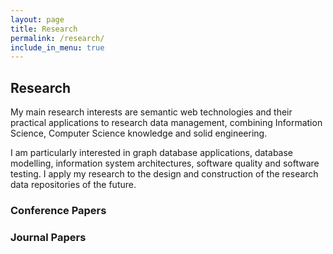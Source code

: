 ```yaml
---
layout: page
title: Research
permalink: /research/
include_in_menu: true
---
```


## Research

My main research interests are semantic web technologies and their practical applications
to research data management, combining Information Science, Computer Science knowledge and solid engineering.

I am particularly interested in graph database applications, database modelling, information
system architectures, software quality and software testing. I apply my research to the design and construction of
the research data repositories of the future.

### Conference Papers

### Journal Papers

<!--

This is the base Jekyll theme. You can find out more info about customizing your Jekyll theme, as well as basic Jekyll usage documentation at [jekyllrb.com](https://jekyllrb.com/)

You can find the source code for Minima at GitHub:
[jekyll][jekyll-organization] /
[minima](https://github.com/jekyll/minima)

You can find the source code for Jekyll at GitHub:
[jekyll][jekyll-organization] /
[jekyll](https://github.com/jekyll/jekyll)


[jekyll-organization]: https://github.com/jekyll

-->
